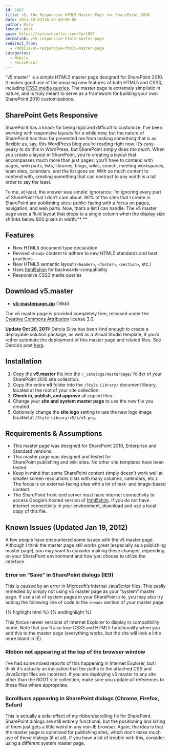 ```yaml
---
id: 1067
title: v5, the Responsive HTML5 Master Page for SharePoint 2010
date: 2011-10-03T16:25:49+00:00
author: Kyle
layout: post
guid: https://kyleschaeffer.com/?p=1067
permalink: /v5-responsive-html5-master-page
redirect_from:
  - /Mobile/v5-responsive-html5-master-page
categories:
  - Mobile
  - SharePoint
---
```

“v5.master” is a simple HTML5 master page designed for SharePoint 2010. It makes good use of the amazing new features of both HTML5 and CSS3, including [CSS3 media queries](/responsive-layouts-using-css-media-queries). The master page is extremely simplistic in nature, and is truly meant to serve as a framework for building your own SharePoint 2010 customizations.

## SharePoint Gets Responsive

SharePoint has a knack for being rigid and difficult to customize. I’ve been working with responsive layouts for a while now, but the nature of SharePoint has thus far prevented me from making something that is as flexible as, say, this WordPress blog you’re reading right now. It’s easy-peasy to do this in WordPress, but SharePoint simply does _too much_. When you create a layout in SharePoint, you’re creating a layout that encompasses much more than just pages: you’ll have to contend with pages, web parts, lists, libraries, blogs, wikis, search, meeting workspaces, team sites, calendars, and the list goes on. With so much content to contend with, creating something that can contract to any width is a tall order to say the least.

To me, at least, the answer was simple: ignorance. I’m ignoring every part of SharePoint that I don’t care about. 90% of the sites that I create in SharePoint are publishing sites: public-facing with a focus on pages, navigation, and web parts. Now, that’s a list I can handle. The v5 master page uses a fluid layout that drops to a single column when the display size shrinks below 800 pixels in width.** **

## Features

* New HTML5 document type declaration
* Revised `<head>` content to adhere to new HTML5 standards and best practices
* New HTML5 semantic layout (`<header>`, `<footer>`, `<section>`, etc.)
* Uses [html5shim](http://code.google.com/p/html5shim/) for backwards-compatibility
* Responsive CSS3 media queries

## Download v5.master

* **[v5-masterpage.zip](/assets/downloads/v5-masterpage.zip)** (16kb)

The v5 master page is provided completely free, released under the [Creative Commons Attribution](http://creativecommons.org/licenses/by/3.0/) license 3.0.

**Update Oct 26, 2011:** Dércia Silva has been kind enough to create a deployable solution package, as well as a Visual Studio template, if you’d rather automate the deployment of this master page and related files. See Dércia’s post [here](http://www.broculos.net/en/article/sharepoint-2010-branding-responsive-html5-masterpage-sharepoint-2010).

## Installation

  1. Copy the **v5.master** file into the `/_catalogs/masterpage/` folder of your SharePoint 2010 site collection.
  2. Copy the entire **v5** folder into the `/Style Library/` document library, located at the root of your site collection.
  3. **Check in, publish, and approve** all copied files.
  4. Change your **site and system master page** to use the new file you created.
  5. Optionally change the **site logo** setting to use the new logo image located at `/Style Library/v5/i/v5.png`.

## Requirements & Assumptions

* This master page was designed for SharePoint 2010, Enterprise and Standard versions.
* This master page was designed and tested for SharePoint publishing and wiki sites. No other site templates have been tested.
* Keep in mind that some SharePoint content simply doesn’t work well at smaller screen resolutions (lists with many columns, calendars, etc.). The focus is on external-facing sites with a lot of text- and image-based content.
* The SharePoint front-end server must have internet connectivity to access Google’s hosted version of [html5shim](http://code.google.com/p/html5shim/). If you do not have internet connectivity in your environment, download and use a local copy of this file.

## Known Issues (Updated Jan 19, 2012)

A few people have encountered some issues with the v5 master page. Although I think the master page still works great (especially as a publishing master page), you may want to consider making these changes, depending on your SharePoint environment and how you choose to utilize the interface.

### Error on “Save” in SharePoint dialogs (IE9)

This is caused by an error in Microsoft’s internal JavaScript files. This easily remedied by simply not using v5 master page as your “system” master page. If use a lot of system pages in your SharePoint site, you may also try adding the following line of code to the `<head>` section of your master page:

{% highlight html %}
<meta http-equiv="x-ua-compatible" content="IE=8"/>
{% endhighlight %}

This _forces_ newer versions of Internet Explorer to display in compatibility mode. Note that you’ll also lose CSS3 and HTML5 functionality when you add this to the master page (everything works, but the site will look a little more bland in IE).

### Ribbon not appearing at the top of the browser window

I’ve had some mixed reports of this happening in Internet Explorer, but I think it’s actually an indication that the paths to the attached CSS and JavaScript files are incorrect. If you are deploying v5 master to any site other than the ROOT site collection, make sure you update all references to these files where appropriate.

### Scrollbars appearing in SharePoint dialogs (Chrome, Firefox, Safari)

This is actually a side-effect of my ribbon/scrolling fix for SharePoint. SharePoint dialogs are still entirely functional, but the positioning and sizing of them just gets a little weird in any non-IE browser. Again, the idea is that the master page is optimized for publishing sites, which don’t make much use of these dialogs (if at all). If you have a lot of trouble with this, consider using a different system master page.
